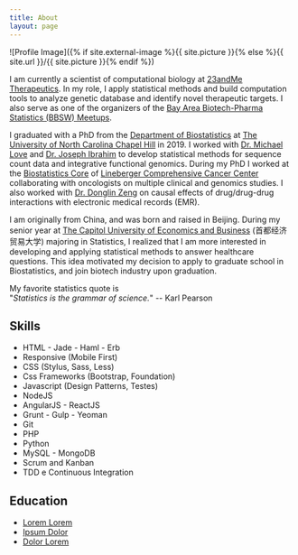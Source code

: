 ```yaml
---
title: About
layout: page
---
```

![Profile Image]({% if site.external-image %}{{ site.picture }}{% else %}{{ site.url }}/{{ site.picture }}{% endif %})

I am currently a scientist of computational biology at [23andMe Therapeutics](https://therapeutics.23andme.com/). In my role, I apply statistical methods and build computation tools to analyze genetic database and identify novel therapeutic targets. I also serve as one of the organizers of the [Bay Area Biotech-Pharma Statistics (BBSW) Meetups](https://www.bbsw.org/meetupabout).

I graduated with a PhD from the [Department of Biostatistics](https://bios.unc.edu) at [The University of North Carolina Chapel Hill](https://unc.edu) in 2019. I worked with [Dr. Michael Love](https://mikelove.github.io) and [Dr. Joseph Ibrahim](https://sph.unc.edu/adv_profile/joseph-g-ibrahim-phd/) to develop statistical methods for sequence count data and integrative functional genomics. During my PhD I worked at the [Biostatistics Core](https://unclineberger.org/biostats/) of [Lineberger Comprehensive Cancer Center](https://unclineberger.org/) collaborating with oncologists on multiple clinical and genomics studies. I also worked with [Dr. Donglin Zeng](http://bios.unc.edu/~dzeng/) on causal effects of drug/drug-drug interactions with electronic medical records (EMR).

I am originally from China, and was born and raised in Beijing. During my senior year at [The Capitol University of Economics and Business](https://english.cueb.edu.cn/) (首都经济贸易大学) majoring in Statistics, I realized that I am more interested in developing and applying statistical methods to answer healthcare questions. This idea motivated my decision to apply to graduate school in Biostatistics, and join biotech industry upon graduation.

My favorite statistics quote is  
"*Statistics is the grammar of science.*" -- Karl Pearson 

<h2>Skills</h2>

<ul class="skill-list">
	<li>HTML - Jade - Haml - Erb</li>
	<li>Responsive (Mobile First)</li>
	<li>CSS (Stylus, Sass, Less)</li>
	<li>Css Frameworks (Bootstrap, Foundation)</li>
	<li>Javascript (Design Patterns, Testes)</li>
	<li>NodeJS</li>
	<li>AngularJS - ReactJS</li>
	<li>Grunt - Gulp - Yeoman</li>
	<li>Git</li>
	<li>PHP</li>
	<li>Python</li>
	<li>MySQL - MongoDB</li>
	<li>Scrum and Kanban</li>
	<li>TDD e Continuous Integration</li>
</ul>

<h2>Education</h2>

<ul>
	<li><a href="https://github.com/">Lorem Lorem</a></li>
	<li><a href="https://github.com/">Ipsum Dolor</a></li>
	<li><a href="https://github.com/">Dolor Lorem</a></li>
</ul>
